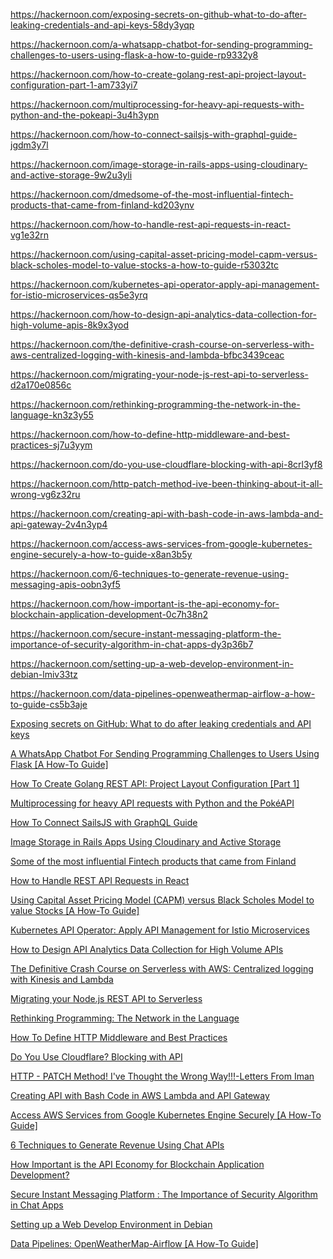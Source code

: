 



https://hackernoon.com/exposing-secrets-on-github-what-to-do-after-leaking-credentials-and-api-keys-58dy3yqp







https://hackernoon.com/a-whatsapp-chatbot-for-sending-programming-challenges-to-users-using-flask-a-how-to-guide-rp9332y8






https://hackernoon.com/how-to-create-golang-rest-api-project-layout-configuration-part-1-am733yi7





https://hackernoon.com/multiprocessing-for-heavy-api-requests-with-python-and-the-pokeapi-3u4h3ypn






https://hackernoon.com/how-to-connect-sailsjs-with-graphql-guide-jgdm3y7l







https://hackernoon.com/image-storage-in-rails-apps-using-cloudinary-and-active-storage-9w2u3yli






https://hackernoon.com/dmedsome-of-the-most-influential-fintech-products-that-came-from-finland-kd203ynv





https://hackernoon.com/how-to-handle-rest-api-requests-in-react-vg1e32rn






https://hackernoon.com/using-capital-asset-pricing-model-capm-versus-black-scholes-model-to-value-stocks-a-how-to-guide-r53032tc






https://hackernoon.com/kubernetes-api-operator-apply-api-management-for-istio-microservices-qs5e3yrq






https://hackernoon.com/how-to-design-api-analytics-data-collection-for-high-volume-apis-8k9x3yod






https://hackernoon.com/the-definitive-crash-course-on-serverless-with-aws-centralized-logging-with-kinesis-and-lambda-bfbc3439ceac






https://hackernoon.com/migrating-your-node-js-rest-api-to-serverless-d2a170e0856c






https://hackernoon.com/rethinking-programming-the-network-in-the-language-kn3z3y55






https://hackernoon.com/how-to-define-http-middleware-and-best-practices-sj7u3yym






https://hackernoon.com/do-you-use-cloudflare-blocking-with-api-8crl3yf8





https://hackernoon.com/http-patch-method-ive-been-thinking-about-it-all-wrong-vg6z32ru





https://hackernoon.com/creating-api-with-bash-code-in-aws-lambda-and-api-gateway-2v4n3yp4




https://hackernoon.com/access-aws-services-from-google-kubernetes-engine-securely-a-how-to-guide-x8an3b5y



https://hackernoon.com/6-techniques-to-generate-revenue-using-messaging-apis-oobn3yf5



https://hackernoon.com/how-important-is-the-api-economy-for-blockchain-application-development-0c7h38n2



https://hackernoon.com/secure-instant-messaging-platform-the-importance-of-security-algorithm-in-chat-apps-dy3p36b7



https://hackernoon.com/setting-up-a-web-develop-environment-in-debian-lmiv33tz



https://hackernoon.com/data-pipelines-openweathermap-airflow-a-how-to-guide-cs5b3aje




[Exposing secrets on GitHub: What to do after leaking credentials and API keys](https://hackernoon.com/exposing-secrets-on-github-what-to-do-after-leaking-credentials-and-api-keys-58dy3yqp)

[A WhatsApp Chatbot For Sending Programming Challenges to Users Using Flask [A How-To Guide]](https://hackernoon.com/a-whatsapp-chatbot-for-sending-programming-challenges-to-users-using-flask-a-how-to-guide-rp9332y8)

[How To Create Golang REST API: Project Layout Configuration [Part 1]](https://hackernoon.com/how-to-create-golang-rest-api-project-layout-configuration-part-1-am733yi7)

[Multiprocessing for heavy API requests with Python and the PokéAPI](https://hackernoon.com/multiprocessing-for-heavy-api-requests-with-python-and-the-pokeapi-3u4h3ypn)

[How To Connect SailsJS with GraphQL Guide](https://hackernoon.com/how-to-connect-sailsjs-with-graphql-guide-jgdm3y7l)

[Image Storage in Rails Apps Using Cloudinary and Active Storage](https://hackernoon.com/image-storage-in-rails-apps-using-cloudinary-and-active-storage-9w2u3yli)

[Some of the most influential Fintech products that came from Finland](https://hackernoon.com/dmedsome-of-the-most-influential-fintech-products-that-came-from-finland-kd203ynv)

[How to Handle REST API Requests in React](https://hackernoon.com/how-to-handle-rest-api-requests-in-react-vg1e32rn)

[Using Capital Asset Pricing Model (CAPM) versus Black Scholes Model to value Stocks [A How-To Guide]](https://hackernoon.com/using-capital-asset-pricing-model-capm-versus-black-scholes-model-to-value-stocks-a-how-to-guide-r53032tc)

[Kubernetes API Operator: Apply API Management for Istio Microservices](https://hackernoon.com/kubernetes-api-operator-apply-api-management-for-istio-microservices-qs5e3yrq)

[How to Design API Analytics Data Collection for High Volume APIs](https://hackernoon.com/how-to-design-api-analytics-data-collection-for-high-volume-apis-8k9x3yod)

[The Definitive Crash Course on Serverless with AWS: Centralized logging with Kinesis and Lambda](https://hackernoon.com/the-definitive-crash-course-on-serverless-with-aws-centralized-logging-with-kinesis-and-lambda-bfbc3439ceac)

[Migrating your Node.js REST API to Serverless](https://hackernoon.com/migrating-your-node-js-rest-api-to-serverless-d2a170e0856c)

[Rethinking Programming: The Network in the Language](https://hackernoon.com/rethinking-programming-the-network-in-the-language-kn3z3y55)

[How To Define HTTP Middleware and Best Practices](https://hackernoon.com/how-to-define-http-middleware-and-best-practices-sj7u3yym)

[Do You Use Cloudflare? Blocking with API](https://hackernoon.com/do-you-use-cloudflare-blocking-with-api-8crl3yf8)

[HTTP - PATCH Method! I've Thought the Wrong Way!!!-Letters From Iman](https://hackernoon.com/http-patch-method-ive-been-thinking-about-it-all-wrong-vg6z32ru)

[Creating API with Bash Code in AWS Lambda and API Gateway](https://hackernoon.com/creating-api-with-bash-code-in-aws-lambda-and-api-gateway-2v4n3yp4)

[Access AWS Services from Google Kubernetes Engine Securely [A How-To Guide]](https://hackernoon.com/access-aws-services-from-google-kubernetes-engine-securely-a-how-to-guide-x8an3b5y)

[6 Techniques to Generate Revenue Using Chat APIs](https://hackernoon.com/6-techniques-to-generate-revenue-using-messaging-apis-oobn3yf5)

[How Important is the API Economy for Blockchain Application Development?](https://hackernoon.com/how-important-is-the-api-economy-for-blockchain-application-development-0c7h38n2)

[Secure Instant Messaging Platform : The Importance of Security Algorithm in Chat Apps](https://hackernoon.com/secure-instant-messaging-platform-the-importance-of-security-algorithm-in-chat-apps-dy3p36b7)

[Setting up a Web Develop Environment in Debian](https://hackernoon.com/setting-up-a-web-develop-environment-in-debian-lmiv33tz)

[Data Pipelines: OpenWeatherMap-Airflow [A How-To Guide]](https://hackernoon.com/data-pipelines-openweathermap-airflow-a-how-to-guide-cs5b3aje)
